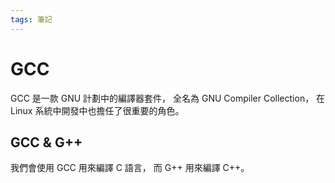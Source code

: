 ```yaml
---
tags: 筆記
---
```


# GCC

GCC 是一款 GNU 計劃中的編譯器套件，
全名為 GNU Compiler Collection，
在 Linux 系統中開發中也擔任了很重要的角色。

## GCC & G++

我們會使用 GCC 用來編譯 C 語言，
而 G++ 用來編譯 C++。

<!-- 未完成 -->